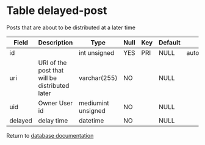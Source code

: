Table delayed-post
===========
Posts that are about to be distributed at a later time

| Field | Description | Type | Null | Key | Default | Extra |
| ----- | ----------- | ---- | ---- | --- | ------- | ----- |
| id |  | int unsigned | YES | PRI | NULL | auto_increment |    
| uri | URI of the post that will be distributed later | varchar(255) | NO |  | NULL |  |    
| uid | Owner User id | mediumint unsigned | NO |  | NULL |  |    
| delayed | delay time | datetime | NO |  | NULL |  |    

Return to [database documentation](help/database)
